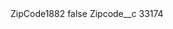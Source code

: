 <?xml version="1.0" encoding="UTF-8"?>
<CustomMetadata xmlns="http://soap.sforce.com/2006/04/metadata" xmlns:xsi="http://www.w3.org/2001/XMLSchema-instance" xmlns:xsd="http://www.w3.org/2001/XMLSchema">
    <label>ZipCode1882</label>
    <protected>false</protected>
    <values>
        <field>Zipcode__c</field>
        <value xsi:type="xsd:string">33174</value>
    </values>
</CustomMetadata>

